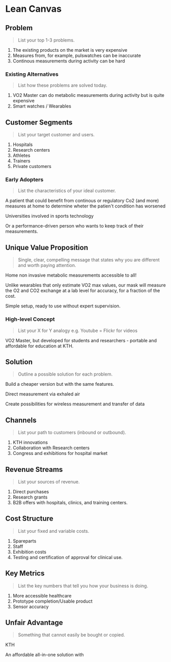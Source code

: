 # Lean Canvas

## Problem
> List your top 1-3 problems.

1. The existing products on the market is very expensive
2. Measures from, for example, pulswatches can be inaccurate
3. Continous measurements during activity can be hard 

### Existing Alternatives
> List how these problems are solved today.

1. VO2 Master can do metabolic measurements during activity but is quite expensive
2. Smart watches / Wearables

## Customer Segments
> List your target customer and users.

1. Hospitals
2. Research centers
3. Athletes
4. Trainers
5. Private customers

### Early Adopters
> List the characteristics of your ideal customer.

A patient that could benefit from continous or regulatory Co2 (and more) measures at home to determine wheter the patien't condition has worsened
 
Universities involved in sports technology 

Or a performance-driven person who wants to keep track of their measurements. 

 ## Unique Value Proposition
> Single, clear, compelling message that states why you are different and worth paying attention.

Home non invasive metabolic measurements accessible to all!

Unlike wearables that only estimate VO2 max values, our mask will measure the O2 and CO2 exchange at a lab level for accuracy, for a fraction of the cost. 

Simple setup, ready to use without expert supervision.


### High-level Concept
> List your X for Y analogy e.g. Youtube = Flickr for videos

VO2 Master, but developed for students and researchers - portable and affordable for education at KTH.


## Solution
> Outline a possible solution for each problem.

Build a cheaper version but with the same features.

Direct measurement via exhaled air

Create possibilities for wireless measurement and transfer of data
 
## Channels
> List your path to customers (inbound or outbound).

1. KTH innovations
2. Collaboration with Research centers
3. Congress and exhibitions for hospital market

## Revenue Streams
> List your sources of revenue.

1. Direct purchases
2. Research grants
3. B2B offers with hospitals, clinics, and training centers. 

## Cost Structure
> List your fixed and variable costs.

1. Spareparts
2. Staff
3. Exhibition costs
4. Testing and certification of approval for clinical use.  

## Key Metrics

> List the key numbers that tell you how your business is doing.

1. More accessible healthcare
2. Prototype completion/Usable product
3. Sensor accuracy

## Unfair Advantage
> Something that cannot easily be bought or copied.

KTH

An affordable all-in-one solution with 
